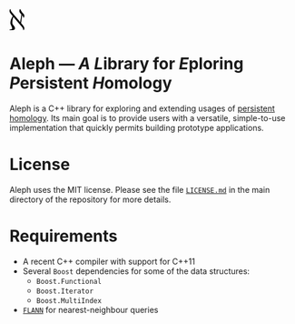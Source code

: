 ![Aleph logo](Aleph.png "The logo of Aleph in all its glory")

# Aleph &mdash; *A* *L*ibrary for *E*ploring *P*ersistent *H*omology

Aleph is a C++ library for exploring and extending usages of [persistent
homology](https://en.wikipedia.org/wiki/Persistent_homology). Its main
goal is to provide users with a versatile, simple-to-use implementation
that quickly permits building prototype applications.

# License

Aleph uses the MIT license. Please see the file [`LICENSE.md`](LICENSE.md)
in the main directory of the repository for more details.

# Requirements

* A recent C++ compiler with support for C++11
* Several `Boost` dependencies for some of the data structures:
  * `Boost.Functional`
  * `Boost.Iterator`
  * `Boost.MultiIndex` 
* [`FLANN`](https://github.com/mariusmuja/flann) for nearest-neighbour queries
